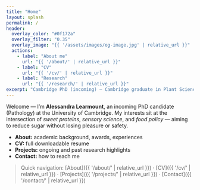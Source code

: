 ```yaml
---
title: "Home"
layout: splash
permalink: /
header:
  overlay_color: "#0f172a"
  overlay_filter: "0.35"
  overlay_image: "{{ '/assets/images/og-image.jpg' | relative_url }}"
  actions:
    - label: "About me"
      url: "{{ '/about/' | relative_url }}"
    - label: "CV"
      url: "{{ '/cv/' | relative_url }}"
    - label: "Research"
      url: "{{ '/research/' | relative_url }}"
excerpt: "Cambridge PhD (incoming) — Cambridge graduate in Plant Sciences (1st class)."
---
```


<div class="mm-card">
  <p>Welcome — I’m <strong>Alessandra Learmount</strong>, an incoming PhD candidate (Pathology) at the University of Cambridge. My interests sit at the intersection of <em>sweet proteins</em>, <em>sensory science</em>, and <em>food policy</em> — aiming to reduce sugar without losing pleasure or safety.</p>

  <ul>
    <li><strong>About:</strong> academic background, awards, experiences</li>
    <li><strong>CV:</strong> full downloadable resume</li>
    <li><strong>Projects:</strong> ongoing and past research highlights</li>
    <li><strong>Contact:</strong> how to reach me</li>
  </ul>
</div>

> Quick navigation: [About]({{ '/about/' | relative_url }}) · [CV]({{ '/cv/' | relative_url }}) · [Projects]({{ '/projects/' | relative_url }}) · [Contact]({{ '/contact/' | relative_url }})
